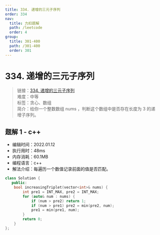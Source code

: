 ```yaml
---
title: 334. 递增的三元子序列
order: 334
nav:
  title: 力扣题解
  path: /leetcode
  order: 4
group:
  title: 301-400
  path: /301-400
  order: 301
---
```


# 334. 递增的三元子序列
    
> 链接：[334. 递增的三元子序列](https://leetcode-cn.com/problems/increasing-triplet-subsequence/)  
> 难度：中等  
> 标签：贪心、数组  
> 简介：给你一个整数数组 nums ，判断这个数组中是否存在长度为 3 的递增子序列。
      
## 题解 1 - c++
- 编辑时间：2022.01.12
- 执行用时：48ms
- 内存消耗：60.1MB
- 编程语言：c++
- 解法介绍：每遍历一个数值记录前面的值是否匹配。
```c++
class Solution {
   public:
    bool increasingTriplet(vector<int>& nums) {
        int pre1 = INT_MAX, pre2 = INT_MAX;
        for (auto& num : nums) {
            if (num > pre2) return 1;
            if (num > pre1) pre2 = min(pre2, num);
            pre1 = min(pre1, num);
        }
        return 0;
    }
};
```

      